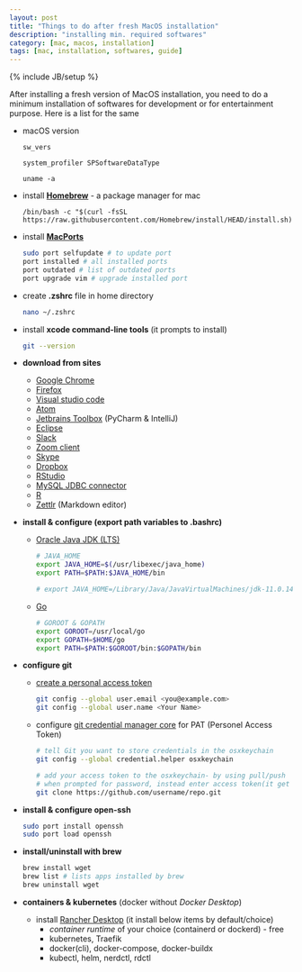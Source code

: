```yaml
---
layout: post
title: "Things to do after fresh MacOS installation"
description: "installing min. required softwares"
category: [mac, macos, installation]
tags: [mac, installation, softwares, guide]
---
```

{% include JB/setup %}


After installing a fresh version of MacOS installation, you need to do a minimum installation of softwares for development or for entertainment purpose. Here is a list for the same

- macOS version

  ```
  sw_vers
  ```

  ```
  system_profiler SPSoftwareDataType
  ```

  ```
  uname -a
  ```

- install **[Homebrew](https://brew.sh/)** - a package manager for mac

  ```
  /bin/bash -c "$(curl -fsSL https://raw.githubusercontent.com/Homebrew/install/HEAD/install.sh)"
  ```

- install **[MacPorts](https://www.macports.org/install.php)**

  ```bash
  sudo port selfupdate # to update port
  port installed # all installed ports
  port outdated # list of outdated ports
  port upgrade vim # upgrade installed port
  ```

- create **.zshrc** file in home directory

  ```bash
  nano ~/.zshrc
  ```

- install **xcode command-line tools** (it prompts to install)

  ```bash
  git --version
  ```

- **download from sites**

  - [Google Chrome](https://www.google.com/chrome/)
  - [Firefox](https://www.mozilla.org/en-US/firefox/mac/)
  - [Visual studio code](https://code.visualstudio.com/download)
  - [Atom](https://atom.io/)
  - [Jetbrains Toolbox](https://www.jetbrains.com/toolbox-app/) (PyCharm & IntelliJ)
  - [Eclipse](https://www.eclipse.org/downloads/packages/)
  - [Slack](https://slack.com/intl/en-in/downloads/mac)
  - [Zoom client](https://zoom.us/download)
  - [Skype](https://www.skype.com/en/get-skype/download-skype-for-desktop/)
  - [Dropbox](https://www.dropbox.com/downloading)
  - [RStudio](https://www.rstudio.com/products/rstudio/download/)
  - [MySQL JDBC connector](https://dev.mysql.com/downloads/connector/j/)
  - [R](https://cran.r-project.org/bin/macosx/)
  - [Zettlr](https://www.zettlr.com/) (Markdown editor)

- **install & configure (export path variables to .bashrc)**

  - [Oracle Java JDK (LTS)](https://www.oracle.com/java/technologies/javase-downloads.html)

    ```bash
    # JAVA_HOME
    export JAVA_HOME=$(/usr/libexec/java_home)
    export PATH=$PATH:$JAVA_HOME/bin

    # export JAVA_HOME=/Library/Java/JavaVirtualMachines/jdk-11.0.14.jdk/Contents/Home
    ```

  - [Go](https://go.dev/dl/)

    ```bash
    # GOROOT & GOPATH
    export GOROOT=/usr/local/go
    export GOPATH=$HOME/go
    export PATH=$PATH:$GOROOT/bin:$GOPATH/bin
    ```

- **configure git**

  - [create a personal access token](https://docs.github.com/en/github/authenticating-to-github/keeping-your-account-and-data-secure/creating-a-personal-access-token)

    ```bash
    git config --global user.email <you@example.com>
    git config --global user.name <Your Name>
    ```

  - configure [git credential manager core](https://github.com/microsoft/Git-Credential-Manager-Core/) for PAT (Personel Access Token)

    ```bash
    # tell Git you want to store credentials in the osxkeychain
    git config --global credential.helper osxkeychain

    # add your access token to the osxkeychain- by using pull/push
    # when prompted for password, instead enter access token(it get cached in the osxkeychain automatically)
    git clone https://github.com/username/repo.git
      ```

- **install & configure open-ssh**

  ```bash
  sudo port install openssh
  sudo port load openssh
  ```
- **install/uninstall with brew**

  ```bash
  brew install wget
  brew list # lists apps installed by brew
  brew uninstall wget
  ```
- **containers & kubernetes** (docker without _Docker Desktop_)
  - install [Rancher Desktop](https://rancherdesktop.io/) (it install below items by default/choice)
    - *container runtime* of your choice (containerd or dockerd) - free
    - kubernetes, Traefik
    - docker(cli), docker-compose, docker-buildx
    - kubectl, helm, nerdctl, rdctl
